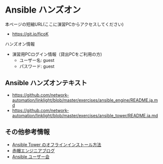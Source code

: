 Ansible ハンズオン
===

本ページの短縮URL(ここに演習PCからアクセスしてください)  
- https://git.io/fjcoK

ハンズオン情報
- 演習用PCログイン情報（貸出PCをご利用の方)
  - ユーザー名: guest
  - パスワード: guest

## Ansible ハンズオンテキスト  
- https://github.com/network-automation/linklight/blob/master/exercises/ansible_engine/README.ja.md  
- https://github.com/network-automation/linklight/blob/master/exercises/ansible_tower/README.ja.md


## その他参考情報
- [Ansible Tower のオフラインインストール方法](https://rheb.hatenablog.com/entry/2018/12/25/Ansible_Tower_%E3%81%AE%E3%82%AA%E3%83%95%E3%83%A9%E3%82%A4%E3%83%B3%E3%82%A4%E3%83%B3%E3%82%B9%E3%83%88%E3%83%BC%E3%83%AB)
- [赤帽エンジニアブログ](https://rheb.hatenablog.com/)
- [Ansible ユーザー会](https://ansiblejp.github.io/)


